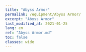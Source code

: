 ```yaml
---
title: "Abyss Armor"
permalink: /equipment/Abyss Armor/
excerpt: "Abyss Armor"
last_modified_at: 2021-01-25
lang: en
ref: "Abyss Armor.md"
toc: false
classes: wide
---
```


